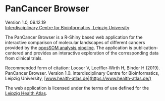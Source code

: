 # PanCancer Browser

Version 1.0, 09.12.19  
[Interdisciplinary Centre for Bioinformatics, Leipzig University](http://www.izbi.uni-leipzig.de/)  


The PanCancer Browser is a R-Shiny based web application for the interactive comparison of molecular landscapes of different cancers provided by the [oposSOM analysis pipeline](https://www.health-atlas.de/models/5). The application is publication-centered and provides an interactive exploration of the corresponding data from clinical trials.

Recommended form of citation: 
Looser V, Loeffler-Wirth H, Binder H (2019). PanCancer Browser. Version 1.0. Interdisciplinary Centre for Bioinformatics, Leipzig University, [www.health-atlas.de](https://www.health-atlas.de/)

The web application is licensed under the terms of use defined for the [Leipzig Health Atlas](https://www.health-atlas.de/home/about). 